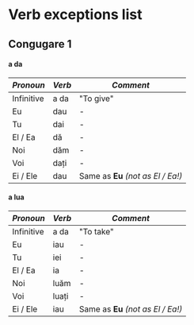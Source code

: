 # Verb exceptions list 

## Congugare 1

#### a da

| _**Pronoun**_ | _**Verb**_ | _**Comment**_ |
| --- | --- | --- |
| Infinitive | a da | "To give" |
| Eu | dau | - |
| Tu | dai | - |
| El / Ea | dă | - |
| Noi | dăm | - |
| Voi | dați | - |
| Ei / Ele | dau | Same as **Eu** *(not as El / Ea!)* |

#### a lua

| _**Pronoun**_ | _**Verb**_ | _**Comment**_ |
| --- | --- | --- |
| Infinitive | a da | "To take" |
| Eu | iau | - |
| Tu | iei | - |
| El / Ea | ia | - |
| Noi | luăm | - |
| Voi | luați | - |
| Ei / Ele | iau | Same as **Eu** *(not as El / Ea!)* |
